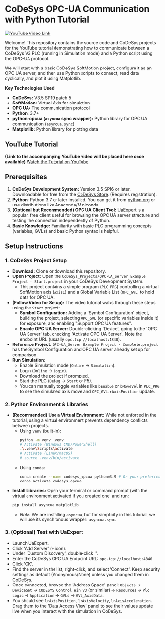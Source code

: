 # CoDeSys OPC-UA Communication with Python Tutorial

[![YouTube Video Link](https://img.shields.io/badge/YouTube-Watch_Tutorial-red?logo=youtube)](https://youtu.be/YOUR_VIDEO_ID_HERE) <!-- Replace with your actual video link! -->

Welcome! This repository contains the source code and CoDeSys projects for the YouTube tutorial demonstrating how to communicate between a CoDeSys V3 PLC (running in Simulation mode) and a Python script using the OPC-UA protocol.

We will start with a basic CoDeSys SoftMotion project, configure it as an OPC UA server, and then use Python scripts to connect, read data cyclically, and plot it using Matplotlib.

**Key Technologies Used:**

*   **CoDeSys:** V3.5 SP19 patch 5
*   **SoftMotion:** Virtual Axis for simulation
*   **OPC UA:** The communication protocol
*   **Python:** 3.7+
*   **python-opcua (`asyncua` sync wrapper):** Python library for OPC UA communication (`asyncua.sync`)
*   **Matplotlib:** Python library for plotting data

## YouTube Tutorial

**(Link to the accompanying YouTube video will be placed here once available)**
[Watch the Tutorial on YouTube](https://youtu.be/YOUR_VIDEO_ID_HERE) <!-- Replace with your actual video link! -->

## Prerequisites

1.  **CoDeSys Development System:** Version 3.5 SP16 or later. Downloadable for free from the [CoDeSys Store](https://store.codesys.com/codesys.html). (Requires registration).
2.  **Python:** Python 3.7 or later installed. You can get it from [python.org](https://www.python.org/) or use distributions like Anaconda/Miniconda.
3.  **(Optional but Recommended) OPC UA Client Tool:** [UaExpert](https://www.unified-automation.com/downloads/opc-ua-clients.html) is a popular, free client useful for browsing the OPC UA server structure and testing the connection independently of Python.
4.  **Basic Knowledge:** Familiarity with basic PLC programming concepts (variables, GVLs) and basic Python syntax is helpful.

## Setup Instructions

### 1. CoDeSys Project Setup

*   **Download:** Clone or download this repository.
*   **Open Project:** Open the `CoDeSys_Projects/OPC-UA_Server Example Project - Start.project` in your CoDeSys Development System.
    *   This project contains a simple program (`PLC_PRG`) controlling a virtual SoftMotion axis (`Axis1`) and a Global Variable List (`OPC_GVL`) to hold data for OPC UA.
*   **(Follow Video for Setup):** The video tutorial walks through these steps using the `Start` project:
    *   **Symbol Configuration:** Adding a 'Symbol Configuration' object, building the project, selecting `OPC_GVL` (or specific variables inside it) for exposure, and enabling "Support OPC UA features".
    *   **Enable OPC UA Server:** Double-clicking 'Device', going to the 'OPC UA Server' tab, checking 'Activate OPC UA Server'. Note the endpoint URL (usually `opc.tcp://localhost:4840`).
*   **Reference Project:** `OPC-UA_Server Example Project - Complete.project` has the Symbol Configuration and OPC UA server already set up for comparison.
*   **Run Simulation:**
    *   Enable Simulation mode (`Online` -> `Simulation`).
    *   Login (`Online` -> `Login`).
    *   Download the project if prompted.
    *   Start the PLC (`Debug` -> `Start` or F5).
    *   You can manually toggle variables like `bEnable` or `bMoveVel` in `PLC_PRG` to see the simulated axis move and `OPC_GVL.rAxisPosition` update.

### 2. Python Environment & Libraries

*   **(Recommended) Use a Virtual Environment:** While not enforced in the tutorial, using a virtual environment prevents dependency conflicts between projects.
    *   Using `venv` (built-in):
        ```bash
        python -m venv .venv
        # Activate (Windows CMD/PowerShell)
        .\.venv\Scripts\activate
        # Activate (Linux/macOS)
        # source .venv/bin/activate
        ```
    *   Using `conda`:
        ```bash
        conda create --name codesys_opcua python=3.9 # Or your preferred version
        conda activate codesys_opcua
        ```
*   **Install Libraries:** Open your terminal or command prompt (with the virtual environment activated if you created one) and run:
    ```bash
    pip install asyncua matplotlib
    ```
    *   *Note:* We are installing `asyncua`, but for simplicity in this tutorial, we will use its synchronous wrapper: `asyncua.sync`.

### 3. (Optional) Test with UaExpert

*   Launch UaExpert.
*   Click 'Add Server' (`+` icon).
*   Under 'Custom Discovery', double-click '<Double click to Add Server...>'.
*   Enter the CoDeSys OPC UA Endpoint URL: `opc.tcp://localhost:4840`
*   Click 'OK'.
*   Find the server in the list, right-click, and select 'Connect'. Keep security settings as default (Anonymous/None) unless you changed them in CoDeSys.
*   Once connected, browse the 'Address Space' panel: `Objects` -> `DeviceSet` -> `CODESYS Control Win V3` (or similar) -> `Resources` -> `Plc Logic` -> `Application` -> `GVLs` -> `GVL_AxisData`.
*   You should see `lrAxisPosition`, `lrAxisVelocity`, `lrAxisAcceleration`. Drag them to the 'Data Access View' panel to see their values update live when you interact with the simulation in CoDeSys.



